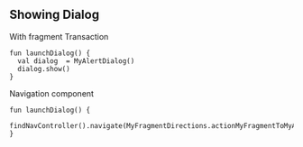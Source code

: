 ## Showing Dialog

With fragment Transaction
```
fun launchDialog() {
  val dialog  = MyAlertDialog()
  dialog.show()
}
```


Navigation component

```
fun launchDialog() {
  findNavController().navigate(MyFragmentDirections.actionMyFragmentToMyAlertDialog())
}
```
